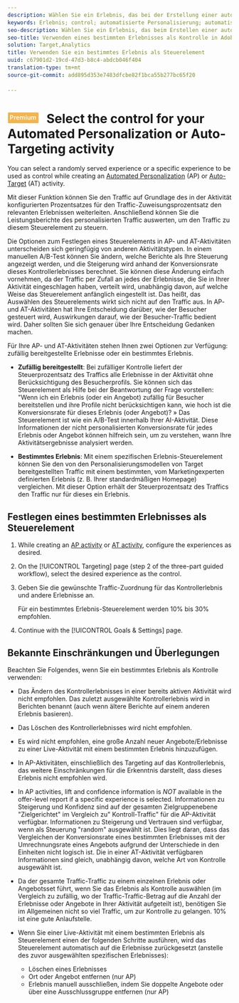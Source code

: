 ```yaml
---
description: Wählen Sie ein Erlebnis, das bei der Erstellung einer automatisierten Personalisierung (AP) oder einer automatischen Targeting-Aktivität als Kontrolle verwendet werden soll.
keywords: Erlebnis; control; automatisierte Personalisierung; automatisches Targeting
seo-description: Wählen Sie ein Erlebnis, das beim Erstellen einer automatisierten Personalisierung (AP) oder einer automatischen Targeting-Aktivität in Adobe Target verwendet werden soll.
seo-title: Verwenden eines bestimmten Erlebnisses als Kontrolle in Adobe Target
solution: Target,Analytics
title: Verwenden Sie ein bestimmtes Erlebnis als Steuerelement
uuid: c67901d2-19cd-47d3-b8c4-abdcb046f404
translation-type: tm+mt
source-git-commit: add895d353e7483dfcbe82f1bca55b277bc65f20

---
```



# ![PREMIUM](/help/assets/premium.png) Select the control for your Automated Personalization or Auto-Targeting activity

You can select a randomly served experience or a specific experience to be used as control while creating an [Automated Personalization](/help/c-activities/t-automated-personalization/automated-personalization.md) (AP) or [Auto-Target](/help/c-activities/auto-target-to-optimize.md) (AT) activity.

Mit dieser Funktion können Sie den Traffic auf Grundlage des in der Aktivität konfigurierten Prozentsatzes für den Traffic-Zuweisungsprozentsatz den relevanten Erlebnissen weiterleiten. Anschließend können Sie die Leistungsberichte des personalisierten Traffic auswerten, um den Traffic zu diesem Steuerelement zu steuern.

Die Optionen zum Festlegen eines Steuerelements in AP- und AT-Aktivitäten unterscheiden sich geringfügig von anderen Aktivitätstypen. In einem manuellen A/B-Test können Sie ändern, welche Berichte als Ihre Steuerung angezeigt werden, und die Steigerung wird anhand der Konversionsrate dieses Kontrollerlebnisses berechnet. Sie können diese Änderung einfach vornehmen, da der Traffic per Zufall an jedes der Erlebnisse, die Sie in Ihrer Aktivität eingeschlagen haben, verteilt wird, unabhängig davon, auf welche Weise das Steuerelement anfänglich eingestellt ist. Das heißt, das Auswählen des Steuerelements wirkt sich nicht auf den Traffic aus. In AP- und AT-Aktivitäten hat Ihre Entscheidung darüber, wie der Besucher gesteuert wird, Auswirkungen darauf, wie der Besucher-Traffic bedient wird. Daher sollten Sie sich genauer über Ihre Entscheidung Gedanken machen.

Für Ihre AP- und AT-Aktivitäten stehen Ihnen zwei Optionen zur Verfügung: zufällig bereitgestellte Erlebnisse oder ein bestimmtes Erlebnis.

* **Zufällig bereitgestellt**: Bei zufälliger Kontrolle liefert der Steuerprozentsatz des Traffics alle Erlebnisse in der Aktivität ohne Berücksichtigung des Besucherprofils. Sie können sich das Steuerelement als Hilfe bei der Beantwortung der Frage vorstellen: &quot;Wenn ich ein Erlebnis (oder ein Angebot) zufällig für Besucher bereitstellen und ihre Profile nicht berücksichtigen kann, wie hoch ist die Konversionsrate für dieses Erlebnis (oder Angebot)? » Das Steuerelement ist wie ein A/B-Test innerhalb Ihrer AI-Aktivität. Diese Informationen der nicht personalisierten Konversionsrate für jedes Erlebnis oder Angebot können hilfreich sein, um zu verstehen, wann Ihre Aktivitätsergebnisse analysiert werden.

* **Bestimmtes Erlebnis**: Mit einem spezifischen Erlebnis-Steuerelement können Sie den von den Personalisierungsmodellen von Target bereitgestellten Traffic mit einem bestimmten, vom Marketingexperten definierten Erlebnis (z. B. Ihrer standardmäßigen Homepage) vergleichen. Mit dieser Option erhält der Steuerprozentsatz des Traffics den Traffic nur für dieses ein Erlebnis.

## Festlegen eines bestimmten Erlebnisses als Steuerelement

1. While creating an [AP activity](/help/c-activities/t-automated-personalization/create-ap-activity.md) or [AT activity](/help/c-activities/t-test-ab/t-test-create-ab/ab-audience.md), configure the experiences as desired.
1. On the [!UICONTROL Targeting] page (step 2 of the three-part guided workflow), select the desired experience as the control.
1. Geben Sie die gewünschte Traffic-Zuordnung für das Kontrollerlebnis und andere Erlebnisse an.

   Für ein bestimmtes Erlebnis-Steuerelement werden 10% bis 30% empfohlen.

1. Continue with the [!UICONTROL Goals &amp; Settings] page.

## Bekannte Einschränkungen und Überlegungen

Beachten Sie Folgendes, wenn Sie ein bestimmtes Erlebnis als Kontrolle verwenden:

* Das Ändern des Kontrollerlebnisses in einer bereits aktiven Aktivität wird nicht empfohlen. Das zuletzt ausgewählte Kontrollerlebnis wird in Berichten benannt (auch wenn ältere Berichte auf einem anderen Erlebnis basieren).
* Das Löschen des Kontrollerlebnisses wird nicht empfohlen.
* Es wird nicht empfohlen, eine große Anzahl neuer Angebote/Erlebnisse zu einer Live-Aktivität mit einem bestimmten Erlebnis hinzuzufügen.
* In AP-Aktivitäten, einschließlich des Targeting auf das Kontrollerlebnis, das weitere Einschränkungen für die Erkenntnis darstellt, dass dieses Erlebnis nicht empfohlen wird.
* In AP activities, lift and confidence information is *NOT* available in the offer-level report if a specific experience is selected. Informationen zu Steigerung und Konfidenz sind auf der gesamten Zielgruppenebene &quot;Zielgerichtet&quot; im Vergleich zu&quot; Kontroll-Traffic&quot; für die AP-Aktivität verfügbar. Informationen zu Steigerung und Vertrauen sind verfügbar, wenn als Steuerung &quot;random&quot; ausgewählt ist. Dies liegt daran, dass das Vergleichen der Konversionsrate eines bestimmten Erlebnisses mit der Umrechnungsrate eines Angebots aufgrund der Unterschiede in den Einheiten nicht logisch ist. Die in einer AT-Aktivität verfügbaren Informationen sind gleich, unabhängig davon, welche Art von Kontrolle ausgewählt ist.
* Da der gesamte Traffic-Traffic zu einem einzelnen Erlebnis oder Angebotsset führt, wenn Sie das Erlebnis als Kontrolle auswählen (im Vergleich zu zufällig, wo der Traffic-Traffic-Betrag auf die Anzahl der Erlebnisse oder Angebote in Ihrer Aktivität aufgeteilt ist), benötigen Sie im Allgemeinen nicht so viel Traffic, um zur Kontrolle zu gelangen. 10% ist eine gute Anlaufstelle.
* Wenn Sie einer Live-Aktivität mit einem bestimmten Erlebnis als Steuerelement einen der folgenden Schritte ausführen, wird das Steuerelement automatisch auf die Erlebnisse zurückgesetzt (anstelle des zuvor ausgewählten spezifischen Erlebnisses):

   * Löschen eines Erlebnisses
   * Ort oder Angebot entfernen (nur AP)
   * Erlebnis manuell ausschließen, indem Sie doppelte Angebote oder über eine Ausschlussgruppe entfernen (nur AP)

